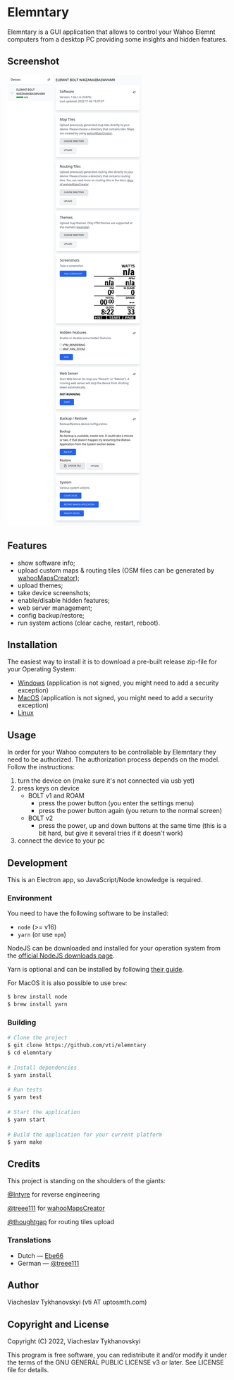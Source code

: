 # Elemntary

Elemntary is a GUI application that allows to control your Wahoo Elemnt computers from a desktop PC providing some
insights and hidden features.

## Screenshot

![Elemntary](/screenshots/screenshot.png?raw=true "Elemntary")

## Features

- show software info;
- upload custom maps & routing tiles (OSM files can be generated by [wahooMapsCreator](https://github.com/treee111/wahooMapsCreator));
- upload themes;
- take device screenshots;
- enable/disable hidden features;
- web server management;
- config backup/restore;
- run system actions (clear cache, restart, reboot).

## Installation

The easiest way to install it is to download a pre-built release zip-file for your Operating System:

- [Windows](https://github.com/vti/elemntary/releases/download/v0.5.3/elemntary-win32-x64-0.5.3.zip) (application is not signed, you might need to add a security exception)
- [MacOS](https://github.com/vti/elemntary/releases/download/v0.5.3/elemntary-darwin-x64-0.5.3.zip) (application is not signed, you might need to add a security exception)
- [Linux](https://github.com/vti/elemntary/releases/download/v0.5.3/elemntary-linux-x64-0.5.3.zip)

## Usage

In order for your Wahoo computers to be controllable by Elemntary they need to be authorized. The authorization process
depends on the model. Follow the instructions:

1. turn the device on (make sure it's not connected via usb yet)
2. press keys on device
    - BOLT v1 and ROAM
        - press the power button (you enter the settings menu)
        - press the power button again (you return to the normal screen)
    - BOLT v2
        - press the power, up and down buttons at the same time (this is a bit hard, but give it several tries if it
          doesn't work)
3. connect the device to your pc

## Development

This is an Electron app, so JavaScript/Node knowledge is required.

### Environment

You need to have the following software to be installed:

- `node` (>= v16)
- `yarn` (or use `npm`)

NodeJS can be downloaded and installed for your operation system from the [official NodeJS downloads
page](https://nodejs.org/en/download/).

Yarn is optional and can be installed by following [their guide](https://yarnpkg.com/getting-started/install).

For MacOS it is also possible to use `brew`:

```bash
$ brew install node
$ brew install yarn
```

### Building

```bash
# Clone the project
$ git clone https://github.com/vti/elemntary
$ cd elemntary

# Install dependencies
$ yarn install

# Run tests
$ yarn test

# Start the application
$ yarn start

# Build the application for your current platform
$ yarn make
```

## Credits

This project is standing on the shoulders of the giants:

[@Intyre](https://github.com/Intyre) for reverse engineering

[@treee111](https://github.com/treee111) for [wahooMapsCreator](https://github.com/treee111/wahooMapsCreator)

[@thoughtgap](https://github.com/thoughtgap) for routing tiles upload

### Translations

- Dutch — [Ebe66](https://github.com/Ebe66)
- German — [@treee111](https://github.com/treee111)

## Author

Viacheslav Tykhanovskyi (vti AT uptosmth.com)

## Copyright and License

Copyright (C) 2022, Viacheslav Tykhanovskyi

This program is free software, you can redistribute it and/or modify it under the terms of the GNU GENERAL PUBLIC
LICENSE v3 or later. See LICENSE file for details.

